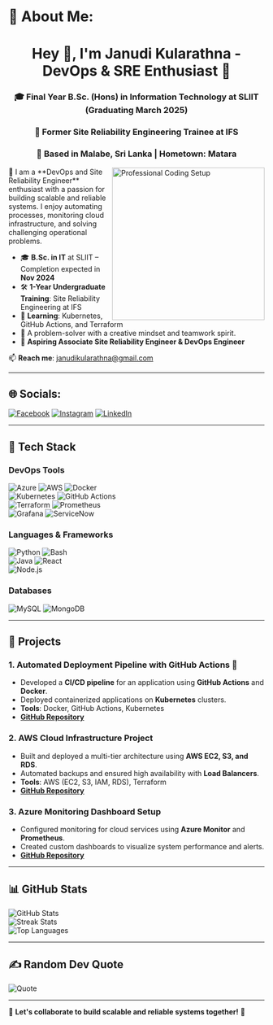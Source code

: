 # 💫 About Me:
<h1 align="center">Hey 👋, I'm Janudi Kularathna - DevOps & SRE Enthusiast 🚀</h1>
<h3 align="center">🎓 Final Year B.Sc. (Hons) in Information Technology at SLIIT (Graduating March 2025)</h3>
<h3 align="center">🔧 Former Site Reliability Engineering Trainee at IFS</h3>
<h3 align="center">📍 Based in Malabe, Sri Lanka | Hometown: Matara</h3>

<img align="right" alt="Professional Coding Setup" width="300" src="https://images.unsplash.com/photo-1553877522-43269d4ea984">
🚀 I am a **DevOps and Site Reliability Engineer** enthusiast with a passion for building scalable and reliable systems. I enjoy automating processes, monitoring cloud infrastructure, and solving challenging operational problems.

- 🎓 **B.Sc. in IT** at SLIIT – Completion expected in **Nov 2024**
- 🛠 **1-Year Undergraduate Training**: Site Reliability Engineering at IFS
- 🌱 **Learning**: Kubernetes, GitHub Actions, and Terraform  
- 🧩 A problem-solver with a creative mindset and teamwork spirit.  
- 💼 **Aspiring Associate Site Reliability Engineer & DevOps Engineer**  

📫 **Reach me**: janudikularathna@gmail.com  

---

## 🌐 Socials:
[![Facebook](https://img.shields.io/badge/Facebook-%231877F2.svg?logo=Facebook&logoColor=white)](https://facebook.com/janudi.kularathna) [![Instagram](https://img.shields.io/badge/Instagram-%23E4405F.svg?logo=Instagram&logoColor=white)](https://instagram.com/in/chari.___/) [![LinkedIn](https://img.shields.io/badge/LinkedIn-%230077B5.svg?logo=linkedin&logoColor=white)](https://www.linkedin.com/in/janudi-kularathna-285164240/) 

---

## 🔧 **Tech Stack**
### **DevOps Tools**
![Azure](https://img.shields.io/badge/Azure-%230072C6.svg?style=for-the-badge&logo=azure-devops&logoColor=white) ![AWS](https://img.shields.io/badge/AWS-%23FF9900.svg?style=for-the-badge&logo=amazon-aws&logoColor=white) ![Docker](https://img.shields.io/badge/Docker-%230db7ed.svg?style=for-the-badge&logo=docker&logoColor=white)  
![Kubernetes](https://img.shields.io/badge/Kubernetes-%23326ce5.svg?style=for-the-badge&logo=kubernetes&logoColor=white) ![GitHub Actions](https://img.shields.io/badge/GitHub_Actions-%232671E5.svg?style=for-the-badge&logo=githubactions&logoColor=white)  
![Terraform](https://img.shields.io/badge/Terraform-%235835CC.svg?style=for-the-badge&logo=terraform&logoColor=white) ![Prometheus](https://img.shields.io/badge/Prometheus-%23E6522C.svg?style=for-the-badge&logo=prometheus&logoColor=white)  
![Grafana](https://img.shields.io/badge/Grafana-%23F46800.svg?style=for-the-badge&logo=grafana&logoColor=white) ![ServiceNow](https://img.shields.io/badge/ServiceNow-%23000000.svg?style=for-the-badge&logo=servicenow&logoColor=white)

### **Languages & Frameworks**
![Python](https://img.shields.io/badge/Python-%233776AB.svg?style=for-the-badge&logo=python&logoColor=white) ![Bash](https://img.shields.io/badge/Bash-%23121011.svg?style=for-the-badge&logo=gnu-bash&logoColor=white)  
![Java](https://img.shields.io/badge/Java-%23ED8B00.svg?style=for-the-badge&logo=java&logoColor=white) ![React](https://img.shields.io/badge/React-%2320232a.svg?style=for-the-badge&logo=react&logoColor=61DAFB)  
![Node.js](https://img.shields.io/badge/Node.js-%23339933.svg?style=for-the-badge&logo=node.js&logoColor=white)  

### **Databases**
![MySQL](https://img.shields.io/badge/MySQL-%2300f.svg?style=for-the-badge&logo=mysql&logoColor=white) ![MongoDB](https://img.shields.io/badge/MongoDB-%234ea94b.svg?style=for-the-badge&logo=mongodb&logoColor=white)  

---

## 🚀 **Projects**

### **1. Automated Deployment Pipeline with GitHub Actions** 🚀  
- Developed a **CI/CD pipeline** for an application using **GitHub Actions** and **Docker**.  
- Deployed containerized applications on **Kubernetes** clusters.  
- **Tools**: Docker, GitHub Actions, Kubernetes  
- **[GitHub Repository](#)**

### **2. AWS Cloud Infrastructure Project**  
- Built and deployed a multi-tier architecture using **AWS EC2, S3, and RDS**.  
- Automated backups and ensured high availability with **Load Balancers**.  
- **Tools**: AWS (EC2, S3, IAM, RDS), Terraform  
- **[GitHub Repository](#)**  

### **3. Azure Monitoring Dashboard Setup**  
- Configured monitoring for cloud services using **Azure Monitor** and **Prometheus**.  
- Created custom dashboards to visualize system performance and alerts.  
- **[GitHub Repository](#)**  

---

## 📊 **GitHub Stats**
![GitHub Stats](https://github-readme-stats.vercel.app/api?username=Janudi62&theme=nightowl&hide_border=false&count_private=true)  
![Streak Stats](https://github-readme-streak-stats.herokuapp.com/?user=Janudi62&theme=nightowl&hide_border=false)  
![Top Languages](https://github-readme-stats.vercel.app/api/top-langs/?username=Janudi62&theme=nightowl&layout=compact&hide_border=false)  

---

## ✍️ **Random Dev Quote**
![Quote](https://quotes-github-readme.vercel.app/api?type=horizontal&theme=radical)

---

🔧 **Let's collaborate to build scalable and reliable systems together!** 🚀  

<!-- Proudly created with GPRM ( https://gprm.itsvg.in ) -->
